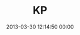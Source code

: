 ---
title: "KP"
date: 2013-03-30 12:14:50 00:00
permalink: /piecexpeace
twitter: ""
likes: [1728]
id: 1882
gravatar: "http://www.gravatar.com/avatar/4498fe3d3a5e23cb494287ab1bf5aa59"
---